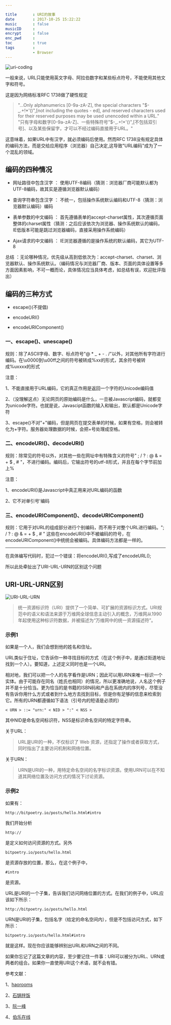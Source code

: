 ```yaml
---

title 		: URI的故事
date 		: 2017-10-25 15:22:22
music 		: false
musicID 	: 
encrypt 	: false
enc_pwd 	: 
toc 		: true
tags 		: 
			- Browser
---
```

![uri-coding](/assets/blogImg/uri-coding.png)

一般来说，URL只能使用英文字母、阿拉伯数字和某些标点符号，不能使用其他文字和符号。

这是因为网络标准RFC 1738做了硬性规定

<!-- more -->

>"...Only alphanumerics [0-9a-zA-Z], the special characters "$-_.+!*'()",[not including the quotes - ed], and reserved characters used for their reserved purposes may be used unencoded within a URL."
>"只有字母和数字[0-9a-zA-Z]、一些特殊符号"$-_.+!*'()",[不包括双引号]、以及某些保留字，才可以不经过编码直接用于URL。"

这意味着，如果URL中有汉字，就必须编码后使用。然而RFC 1738没有规定具体的编码方法，而是交给应用程序（浏览器）自己决定,这导致"URL编码"成为了一个混乱的领域。

## 编码的四种情况

+ 网址路径中包含汉字 ： 使用UTF-8编码（猜测：浏览器厂商可能默认都为UTF-8编码，故其实是遵循浏览器默认编码）

+ 查询字符串包含汉字 ： 不统一，包括操作系统默认编码和UTF-8（猜测：浏览器默认编码）编码

+ 表单参数的中文编码 ： 首先遵循表单的accept-charset属性，其次遵循页面整体的charset属性（猜测：之后应该依次为浏览器、操作系统默认的编码，IE低版本可能是跳过浏览器编码，直接采用操作系统编码）

+ Ajax请求的中文编码 ： IE浏览器遵循的是操作系统的默认编码，其它为UTF-8

总结 ：无论哪种情况，优先级从高到低依次为：accept-charset、charset、浏览器默认、操作系统默认。（编码情况与浏览器厂商、版本、页面的具体设置等多方面因素影响，不可一概而论，具体情况应当具体考虑，如总结有误，欢迎批评指出）

## 编码的三种方式

+ escape()(不提倡)

+ encodeURI()

+ encodeURIComponent()

### 一、escape()、unescape()

规则：除了ASCII字母、数字、标点符号"@ * _ + - . /"以外，对其他所有字符进行编码。在\u0000到\u00ff之间的符号被转成%xx的形式，其余符号被转成%uxxxx的形式

注意：

1、不能直接用于URL编码，它的真正作用是返回一个字符的Unicode编码值

2、（没理解这点）无论网页的原始编码是什么，一旦被Javascript编码，就都变为unicode字符。也就是说，Javascipt函数的输入和输出，默认都是Unicode字符

3、escape()不对"+"编码，但是网页在提交表单的时候，如果有空格，则会被转化为+字符。服务器处理数据的时候，会把+号处理成空格。

### 二、encodeURI()、decodeURI()

规则：除常见的符号以外，对其他一些在网址中有特殊含义的符号" ; / ? : @ & = + $ , # "，不进行编码。编码后，它输出符号的utf-8形式，并且在每个字节前加上%

注意：

1、encodeURI()是Javascript中真正用来对URL编码的函数

2、它不对单引号'编码

### 三、encodeURIComponent()、decodeURIComponent()

规则：它用于对URL的组成部分进行个别编码，而不用于对整个URL进行编码。"; / ? : @ & = + $ , # " 这些在encodeURI()中不被编码的符号，在encodeURIComponent()中统统会被编码。具体编码方法都是一样的。

---

在具体编写代码时，犯过一个错误：将encodeURI(),写成了encodeURL();

所以此处牵扯出了URI-URL-URN的区别这个问题

## URI-URL-URN区别

![URI-URL-URN](/assets/blogImg/URI-URL-URN.webp)

>统一资源标识符（URI）提供了一个简单、可扩展的资源标识方式。URI规范中的语义和语法来源于万维网全球信息主动引入的概念，万维网从1990年起使用这种标识符数据，并被描述为“万维网中的统一资源描述符”。

### 示例1

如果是一个人，我们会想到他的姓名和住址。

URL类似于住址，它告诉你一种寻找目标的方式（在这个例子中，是通过街道地址找到一个人）。要知道，上述定义同时也是一个URI。

相对地，我们可以把一个人的名字看作是URN；因此可以用URN来唯一标识一个实体。由于可能存在同名（姓氏也相同）的情况，所以更准确地说，人名这个例子并不是十分恰当。更为恰当的是书籍的ISBN码和产品在系统内的序列号，尽管没有告诉你用什么方式或者到什么地方去找到目标，但是你有足够的信息来检索到它。所有的URN都遵循如下语法（引号内的短语是必须的）

```URI
< URN > ::= "urn:" < NID > ":" < NSS >
```

其中NID是命名空间标识符，NSS是标识命名空间的特定字符串。

关于URL：

> URL是URI的一种，不仅标识了 Web 资源，还指定了操作或者获取方式，同时指出了主要访问机制和网络位置。

关于URN：

> URN是URI的一种，用特定命名空间的名字标识资源。使用URN可以在不知道其网络位置及访问方式的情况下讨论资源。

### 示例2

如果有：

```URI
http://bitpoetry.io/posts/hello.html#intro
```

我们开始分析

```URI
http://
```

是定义如何访问资源的方式。另外

```URI
bitpoetry.io/posts/hello.html
```

是资源存放的位置，那么，在这个例子中，

```URI
#intro
```

是资源。

URL是URI的一个子集，告诉我们访问网络位置的方式。在我们的例子中，URL应该如下所示：

```URI
http://bitpoetry.io/posts/hello.html
```

URN是URI的子集，包括名字（给定的命名空间内），但是不包括访问方式，如下所示：

```
bitpoetry.io/posts/hello.html#intro
```

就是这样。现在你应该能够辨别出URL和URN之间的不同。

如果你忘记了这篇文章的内容，至少要记住一件事：URI可以被分为URL、URN或两者的组合。如果你一直使用URI这个术语，就不会有错。

参考文献：

1、[haorooms](http://www.haorooms.com/post/js_escape_encodeURIComponent)

2、[石锅拌饭](http://blog.csdn.net/sgbfblog/article/details/37996081)

3、[阮一峰](http://www.ruanyifeng.com/blog/2010/02/url_encoding.html)

4、[伯乐在线](https://mp.weixin.qq.com/s?__biz=MzAxODE2MjM1MA==&mid=2651552631&idx=1&sn=9a05fd22a1d93551c960717270e9bb01&chksm=8025acb6b75225a05c4bc454e3a163faf2a5dbceb4c65ceddfeb288f08de137cddefbdb2fafd&mpshare=1&scene=1&srcid=1026IkHjCnbghTE0J0nluNZg#rd)